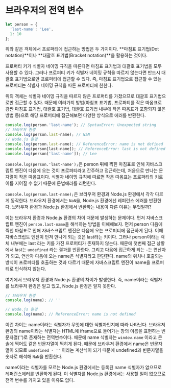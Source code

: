 # 브라우저의 전역 변수

```javascript
let person = {
  'last-name': 'Lee',
  1: 10
};
```

위와 같은 객체에서 프로퍼티에 접근하는 방법은 두 가지이다. **마침표 표기법(Dot notation)**이나 **대괄호 표기법(Bracket notation)**을 활용하는 것이다.

프로퍼티 키가 식별자 네이밍 규칙을 따른다면 마침표 표기법과 대괄호 표기법을 모두 사용할 수 있다. 그러나 프로퍼티 키가 식별자 네이밍 규칙을 따르지 않는다면 반드시 대괄호 표기법으로만 프로퍼티에 접근할 수 있다. 즉, 마침표 표기법으로 접근할 수 있는 프로퍼티는 식별자 네이밍 규칙을 따른 프로퍼티에 한한다.

위의 객체는 식별자 네이밍 규칙을 따르지 않은 프로퍼티를 가졌으므로 대괄호 표기법으로만 접근할 수 있다. 때문에 여러가지 방법(마침표 표기법, 프로퍼티를 작은 따옴표로 감싼 마침표 표기법, 대괄호 표기법, 대괄호 표기법 내부에 작은 따옴표가 포함되지 않은 방법 등)으로 해당 프로퍼티에 접근해보면 다양한 방식으로 에러를 반환한다.

```javascript
console.log(person.'last-name'); // SyntaxError: Unexpected string
// 브라우저 환경
console.log(person.last-name); // NaN
// Node.js 환경
console.log(person.last-name); // ReferenceError: name is not defined
console.log(person[last-name]); // ReferenceError: last is not defined
console.log(person['last-name']); // Lee
```

`console.log(person.'last-name');`은 person 뒤에 찍힌 마침표로 인해 자바스크립트 엔진이 다음에 오는 것이 프로퍼티라고 간주하고 접근하는데, 처음으로 만나는 문자열이 작은 따옴표이다. 식별자 네이밍 규칙에 따르면 작은 따옴표는 프로퍼티의 키로 이름 지어질 수 없기 때문에 문법에러를 리턴한다.

`console.log(person.last-name);`은 브라우저 환경과 Node.js 환경에서 각각 다르게 동작한다. 브라우저 환경에서는 `NaN`을, Node.js 환경에선 레퍼런스 에러를 반환한다. 브라우저 환경과 Node.js 환경에서 반환하는 내용이 다른 이유는 무엇일까?

이는 브라우저 환경과 Node.js 환경의 차이 때문에 발생하는 문제이다. 먼저 자바스크립트 엔진이 `person.last-name`을 해석하는 방법을 이해해보자. 먼저 person 다음에 찍힌 마침표로 인해 자바스크립트 엔진은 다음에 오는 프로퍼티에 접근하게 된다. 이때 자바스크립트 엔진이 먼저 만나게 되는 것은 last라는 키이다. 그러나 person이라는 객체 내부에는 last 라는 키를 가진 프로퍼티가 존재하지 않는다. 때문에 첫번째 접근 상황에서 last는 `undefined` 라는 결과를 반환한다. 그리고 다음에 접근하게 되는 `-`는 연산자가 되고, 연산자 다음에 오는 name은 식별자라고 판단한다. name의 위치나 호출되는 방식이 프로퍼티를 호출하는 것과 다르기 때문에 자바스크립트 엔진이 name을 프로퍼티로 인식하지 않는다.

여기에서 브라우저 환경과 Node.js 환경의 차이가 발생한다. 즉, name이라는 식별자를 브라우저 환경은 알고 있고, Node.js 환경은 알지 못한다.

```javascript
// 브라우저 환경
console.log(name); // ''

// Node.js 환경
console.log(name); // ReferenceError: name is not defined
```

이런 차이는 name이라는 식별자가 무엇에 대한 식별자인지에 따라 나타난다. 브라우저 환경의 name이라는 식별자는 HTML에 iframe으로 들어가는 창의 이름을 표현하는 빈문자열('')로 존재하는 전역변수이다. 때문에 name 식별자는 `window.name` 이라고 콘솔에 찍어도 같은 빈문자열이 찍히게 된다. 때문에 브라우저 환경에서 name은 빈문자열이 되므로 `undefined - ''` 이라는 계산식이 되기 때문에 undefined과 빈문자열을 숫자로 해석해 `NaN`을 반환한다.

name이라는 식별자를 모르는 Node.js 환경에서는 등록된 name 식별자가 없으므로 레퍼런스에러를 반환하게 된다. 이 식별자를 Node.js 환경에서는 사용할 일이 없으므로 전역 변수를 가지고 있을 이유도 없다.